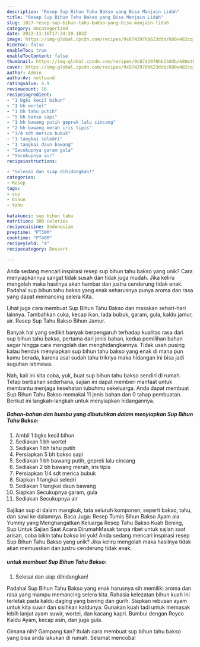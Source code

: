 ```yaml
---
description: "Resep Sup Bihun Tahu Bakso yang Bisa Manjain Lidah"
title: "Resep Sup Bihun Tahu Bakso yang Bisa Manjain Lidah"
slug: 1027-resep-sup-bihun-tahu-bakso-yang-bisa-manjain-lidah
category: Uncategorized
date: 2022-11-16T17:34:20.103Z
image: https://img-global.cpcdn.com/recipes/9c8742978b623ddb/680x482cq70/sup-bihun-tahu-bakso-foto-resep-utama.jpg
hideToc: false
enableToc: true
enableTocContent: false
thumbnail: https://img-global.cpcdn.com/recipes/9c8742978b623ddb/680x482cq70/sup-bihun-tahu-bakso-foto-resep-utama.jpg
cover: https://img-global.cpcdn.com/recipes/9c8742978b623ddb/680x482cq70/sup-bihun-tahu-bakso-foto-resep-utama.jpg
author: Admin
authorAv: notfound
ratingvalue: 4.9
reviewcount: 16
recipeingredient:
- "1 bgks kecil bihun"
- "1 bh wortel"
- "1 bh tahu putih"
- "5 bh bakso sapi"
- "1 bh bawang putih geprek lalu cincang"
- "2 bh bawang merah iris tipis"
- "1/4 sdt merica bubuk"
- "1 tangkai seledri"
- "1 tangkai daun bawang"
- "Secukupnya garam gula"
- "Secukupnya air"
recipeinstructions:

- "Selesai dan siap dihidangkan!"
categories:
- Resep
tags:
- sup
- bihun
- tahu

katakunci: sup bihun tahu 
nutrition: 300 calories
recipecuisine: Indonesian
preptime: "PT30M"
cooktime: "PT48M"
recipeyield: "4"
recipecategory: Dessert

---
```





Anda sedang mencari inspirasi resep sup bihun tahu bakso yang unik? Cara menyiapkannya sangat tidak susah dan tidak juga mudah. Jika keliru mengolah maka hasilnya akan hambar dan justru cenderung tidak enak. Padahal sup bihun tahu bakso yang enak seharusnya punya aroma dan rasa yang dapat memancing selera Kita.





Lihat juga cara membuat Sup Bihun Tahu Bakso dan masakan sehari-hari lainnya. Tambahkan cuka, kecap ikan, lada bubuk, garam, gula, kaldu jamur, air. Resep Sup Tahu Bakso Bihun Jamur.

Banyak hal yang sedikit banyak berpengaruh terhadap kualitas rasa dari sup bihun tahu bakso, pertama dari jenis bahan, kedua pemilihan bahan segar hingga cara mengolah dan menghidangkannya. Tidak usah pusing kalau hendak menyiapkan sup bihun tahu bakso yang enak di mana pun kamu berada, karena asal sudah tahu triknya maka hidangan ini bisa jadi suguhan istimewa.






Nah, kali ini kita coba, yuk, buat sup bihun tahu bakso sendiri di rumah. Tetap berbahan sederhana, sajian ini dapat memberi manfaat untuk membantu menjaga kesehatan tubuhmu sekeluarga. Anda dapat membuat Sup Bihun Tahu Bakso memakai 11 jenis bahan dan 0 tahap pembuatan. Berikut ini langkah-langkah untuk menyiapkan hidangannya.

<!--inarticleads1-->

##### Bahan-bahan dan bumbu yang dibutuhkan dalam menyiapkan Sup Bihun Tahu Bakso:

1. Ambil 1 bgks kecil bihun
1. Sediakan 1 bh wortel
1. Sediakan 1 bh tahu putih
1. Persiapkan 5 bh bakso sapi
1. Sediakan 1 bh bawang putih, geprek lalu cincang
1. Sediakan 2 bh bawang merah, iris tipis
1. Persiapkan 1/4 sdt merica bubuk
1. Siapkan 1 tangkai seledri
1. Sediakan 1 tangkai daun bawang
1. Siapkan Secukupnya garam, gula
1. Sediakan Secukupnya air


Sajikan sup di dalam mangkuk, tata seluruh komponen, seperti bakso, tahu, dan sawi ke dalamnya. Baca Juga: Resep Tumis Bihun Bakso Ayam ala Yummy yang Menghangatkan Keluarga Resep Tahu Bakso Kuah Bening, Sup Untuk Sajian Saat Acara DirumahMasak tanpa ribet untuk sajian saat arisan, coba bikin tahu bakso ini yuk! Anda sedang mencari inspirasi resep Sup Bihun Tahu Bakso yang unik? Jika keliru mengolah maka hasilnya tidak akan memuaskan dan justru cenderung tidak enak. 

<!--inarticleads2-->

#####  untuk membuat Sup Bihun Tahu Bakso:


1. Selesai dan siap dihidangkan!

Padahal Sup Bihun Tahu Bakso yang enak harusnya sih memiliki aroma dan rasa yang mampu memancing selera kita. Rahasia kelezatan bihun kuah ini terletak pada kaldu daging yang bening dan gurih. Siapkan rebusan ayam untuk kita suwir dan sisihkan kaldunya. Gunakan kuah tadi untuk memasak lebih lanjut ayam suwir, wortel, dan kacang kapri. Bumbui dengan Royco Kaldu Ayam, kecap asin, dan juga gula. 

Gimana nih? Gampang kan? Itulah cara membuat sup bihun tahu bakso yang bisa anda lakukan di rumah. Selamat mencoba!
